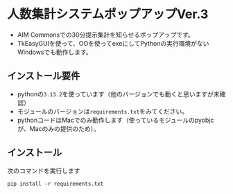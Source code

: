 # 人数集計システムポップアップVer.3
- AIM Commonsでの30分提示集計を知らせるポップアップです。
- TkEasyGUIを使って、OOを使ってexeにしてPythonの実行環境がないWindowsでも動作します。

## インストール要件
- pythonの```3.13.2```を使っています（他のバージョンでも動くと思いますが未確認）
- モジュールのバージョンは```requirements.txt```をみてください。
- pythonコードはMacでのみ動作します（使っているモジュールのpyobjcが、Macのみの提供のため）。

## インストール
次のコマンドを実行します  
```
pip install -r requirements.txt
```
